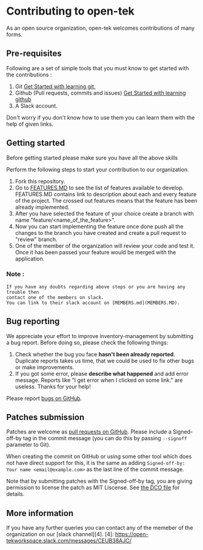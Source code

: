 # Contributing to open-tek

As an open source organization, open-tek welcomes contributions of many forms.

## Pre-requisites
Following are a set of simple tools that you must know to get started with the contributions : 
1. Git [Get Started with learning git.](https://www.codecademy.com/learn/learn-git)
2. Github (Pull requests, commits and issues) [Get Started with learning github](https://guides.github.com/activities/hello-world/)
3. A Slack account.

Don't worry if you don't know how to use them you can learn them with the help of given links.


## Getting started
Before getting started please make sure you have all the above skills

Perform the following steps to start your contribution to our organization.
1. Fork this repository.
2. Go to [FEATURES.MD](FEATURES.MD) to see the list of features available to develop. FEATURES.MD contains link to description about each and every feature of the project. The crossed out features means that the feature has been already implemented.
4. After you have selected the feature of your choice create a branch with name "feature/<name_of_the_feature>".
5. Now you can start implementing the feature once done push all the changes to the branch you have created and create a pull request to "review" branch.
6. One of the member of the organization will review your code and test it. Once it has been passed your feature would be merged with the application.

### Note : 
    If you have any doubts regarding above steps or you are having any trouble then 
    contact one of the members on slack. 
    You can link to their slack account on [MEMBERS.md](MEMBERS.MD).

## Bug reporting

We appreciate your effort to improve inventory-management by submitting a bug report. Before doing so, please check the following things: 

1. Check whether the bug you face **hasn't been already reported**. Duplicate reports takes us time, that we could be used to fix other bugs or make improvements. 
3. If you got some error, please **describe what happened** and add error message. Reports like "I get error when I clicked on some link." are useless. 
Thanks for your help! 

Please report [bugs on GitHub][1].

[1]: https://github.com/Open-Tek/inventory-management/issues/new

## Patches submission

Patches are welcome as [pull requests on GitHub][2].  Please include a
Signed-off-by tag in the commit message (you can do this by passing `--signoff`
parameter to Git). 

When creating the commit on GitHub or using some other tool which does not have
direct support for this, it is the same as adding 
`Signed-off-by: Your name <email@example.com>`
as the last line of the commit message.

Note that by submitting patches with the Signed-off-by tag, you are giving
permission to license the patch as MIT Liscense.  See [the DCO file][3] for
details.


[2]: https://github.com/Open-Tek/inventory-management/pulls
[3]: https://github.com/Open-Tek/inventory-management/master/DCO

## More information

If you have any further queries you can contact any of the memeber of the organization on our [slack channel][4].
[4]: https://open-tekworkspace.slack.com/messages/CEUB38AJC/